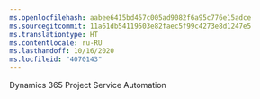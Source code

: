 ```yaml
---
ms.openlocfilehash: aabee6415bd457c005ad9082f6a95c776e15adce
ms.sourcegitcommit: 11a61db54119503e82faec5f99c4273e8d1247e5
ms.translationtype: HT
ms.contentlocale: ru-RU
ms.lasthandoff: 10/16/2020
ms.locfileid: "4070143"
---
```

Dynamics 365 Project Service Automation
